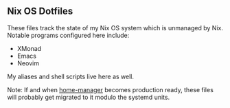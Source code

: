 ## Nix OS Dotfiles
These files track the state of my Nix OS system which is unmanaged by Nix. Notable programs configured here include:

- XMonad
- Emacs
- Neovim

My aliases and shell scripts live here as well.

Note: If and when [home-manager](https://github.com/rycee/home-manager) becomes production ready, these files will probably get migrated to it modulo the systemd units.
